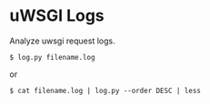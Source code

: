 uWSGI Logs
==========

Analyze uwsgi request logs.

```shell
$ log.py filename.log
```

or

```shell
$ cat filename.log | log.py --order DESC | less
```
